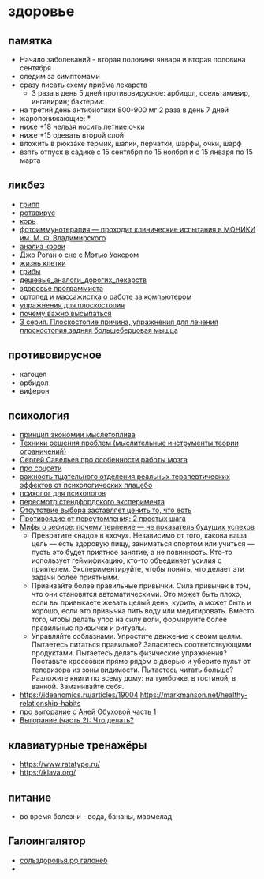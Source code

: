 # здоровье

## памятка

 * Начало заболеваний - вторая половина января и вторая половина сентября
 * следим за симптомами
 * сразу писать схему приёма лекарств 
 	 * 3 раза в день 5 дней противовирусное: арбидол, осельтамивир, ингавирин; бактерии: 
 * на третий день антибиотики 800-900 мг 2 раза в день 7 дней
 * жаропонижающие:
	* 
 * ниже +18 нельзя носить летние очки
 * ниже +15 одевать второй слой
 * вложить в рюкзаке термик, шапки, перчатки, шарфы, очки, шарф
 * взять отпуск в садике с 15 сентября по 15 ноября и с 15 января по 15 марта
 
## ликбез

 * [грипп](https://www.youtube.com/watch?v=jx2DQNEJH9k)
 * [ротавирус](https://www.youtube.com/watch?v=GijjVjVwR4Q)
 * [корь](https://www.youtube.com/watch?v=V68y4_Np9Xc)
 * [фотоиммунотерапия — проходит клинические испытания в МОНИКИ им. М. Ф. Владимирского](https://ria.ru/mo/20180615/1522765490.html)
 * [анализ крови](https://ladariy.livejournal.com/386163.html)
 * [Джо Роган о сне с Мэтью Уокером](https://www.youtube.com/watch?v=itgQRal2od0)
 * [жизнь клетки](https://www.youtube.com/watch?v=JjYIRYhu4m4)
 * [грибы](https://www.youtube.com/watch?v=6BeTUYAUXbY)
 * [дешевые_аналоги_дорогих_лекарств](http://инструкция-от-таблетки.рф/дешевые_аналоги_дорогих_лекарств)
 * [здоровье программиста](https://vk.com/@proglib-zdorovyi-programmist-schastlivyi-programmist)
 * [ортопед и массажистка о работе за компьютером](https://habr.com/ru/company/habr/blog/498634/)
 * [упражнения для плоскостопия](https://www.youtube.com/watch?v=DG_aIsylrt4)
 * [почему важно высыпаться](https://komikaki.ru/page3946674.html)
 * [3 серия. Плоскостопие причина, упражнения для лечения плоскостопия,задняя большеберцовая мышца](https://www.youtube.com/watch?v=u-qlcS6Gz4I)

 ## противовирусное

 * кагоцел
 * арбидол
 * виферон
 

 ## психология

 * [принцип экономии мыслетоплива](https://www.youtube.com/watch?v=fWR5SFhBUWc&index=46)
 * [Техники решения проблем (мыслительные инструменты теории ограничений)](https://www.youtube.com/watch?v=JrQGh3BB4ug)
 * [Сергей Савельев про особенности работы мозга](https://www.youtube.com/watch?v=dOWsSYqxM58)
 * [про соцсети](https://www.youtube.com/watch?v=Ixv3-FnoHrc)
 * [важность тщательного отделения реальных терапевтических эффектов от психологических плацебо](https://22century.ru/popular-science-publications/psychological-placebos)
 * [психолог для психологов](http://sigitova.ru/)
 * [пересмотр стендфордского эксперимента](https://vk.com/public60480847?w=wall-60480847_7533)
 * [Отсутствие выбора заставляет ценить то, что есть](https://ideanomics.ru/lectures/12877)
 * [Противоядие от переутомления: 2 простых шага](https://ideanomics.ru/articles/19143)
 * [Мифы о зефире: почему терпение — не показатель будущих успехов](https://ideanomics.ru/articles/20374)
	* Превратите «надо» в «хочу». Независимо от того, какова ваша цель — есть здоровую пищу, заниматься спортом или учиться — пусть это будет приятное занятие, а не повинность. Кто-то использует геймификацию, кто-то объединяет усилия с приятелем. Экспериментируйте, чтобы понять, что делает эти задачи более приятными.
	* Прививайте более правильные привычки. Сила привычек в том, что они становятся автоматическими. Это может быть плохо, если вы привыкаете жевать целый день, курить, а может быть и хорошо, если это привычка пить воду или медитировать. Вместо того, чтобы делать упор на силу воли, формируйте более правильные привычки и ритуалы.
	* Управляйте соблазнами. Упростите движение к своим целям. Пытаетесь питаться правильно? Запаситесь соответствующими продуктами. Пытаетесь делать физические упражнения? Поставьте кроссовки прямо рядом с дверью и уберите пульт от телевизора из зоны видимости. Пытаетесь читать больше? Разложите книги по всему дому: на тумбочке, в гостиной, в ванной. Заманивайте себя.
 * https://ideanomics.ru/articles/19004 https://markmanson.net/healthy-relationship-habits
 * [про выгорание с Аней Обуховой часть 1](https://www.youtube.com/watch?v=q2vVsjS3ofA)
 * [Выгорание (часть 2): Что делать?](https://www.youtube.com/watch?v=q2vVsjS3ofA)

## клавиатурные тренажёры

 * https://www.ratatype.ru/
 * https://klava.org/

## питание

 * во время болезни - вода, бананы, мармелад

 ## Галоингалятор

 * [сольздоровья.рф галонеб](https://xn--b1adipodapd6ig0b.xn--p1ai/shop/galoingalyatory/galoneb/)
 * []()